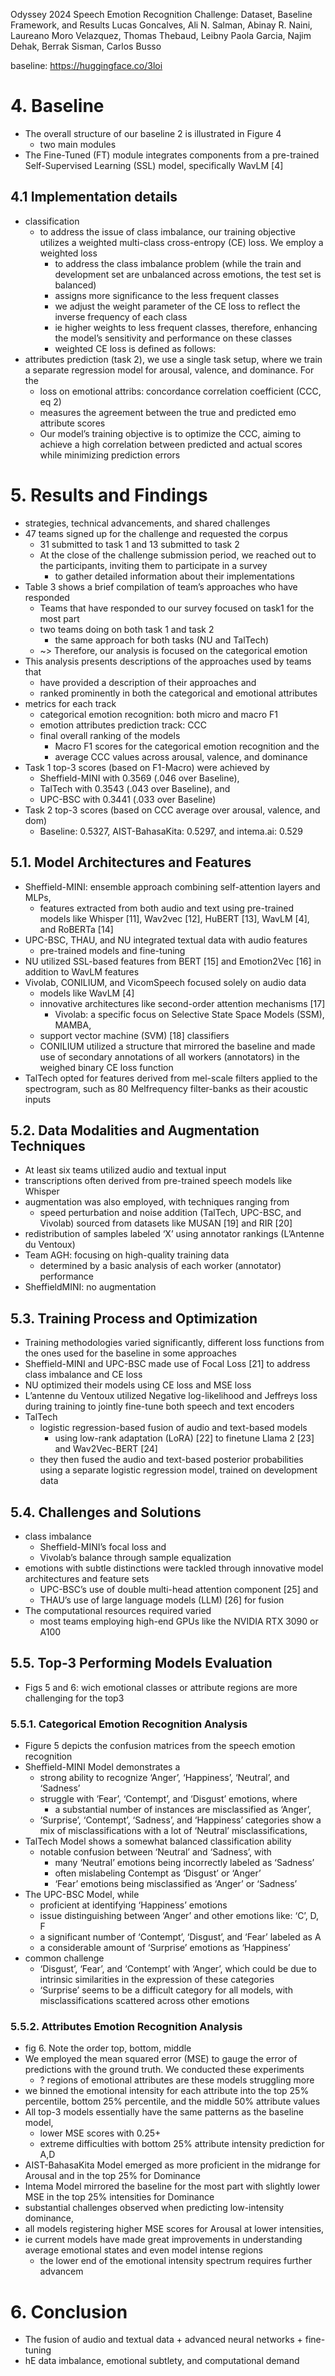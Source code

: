 Odyssey 2024 Speech Emotion Recognition Challenge:
  Dataset, Baseline Framework, and Results
Lucas Goncalves, Ali N. Salman, Abinay R. Naini, Laureano Moro Velazquez,
  Thomas Thebaud, Leibny Paola Garcia, Najim Dehak, Berrak Sisman, Carlos Busso

baseline: https://huggingface.co/3loi

# 4. Baseline

* The overall structure of our baseline 2 is illustrated in Figure 4
  * two main modules
* The Fine-Tuned (FT) module integrates components from a pre-trained
  Self-Supervised Learning (SSL) model, specifically WavLM [4]

## 4.1 Implementation details


* classification
  * to address the issue of class imbalance, our training objective utilizes
    a weighted multi-class cross-entropy (CE) loss. We employ a weighted loss
    * to address the class imbalance problem (while the train and development
      set are unbalanced across emotions, the test set is balanced)
    * assigns more significance to the less frequent classes
    * we adjust the weight parameter of the CE loss to reflect the inverse
      frequency of each class
    * ie higher weights to less frequent classes, therefore, enhancing the
      model’s sensitivity and performance on these classes
    * weighted CE loss is defined as follows:
* attributes prediction (task 2), we use a single task setup, where we train a
  separate regression model for arousal, valence, and dominance. For the
  * loss on emotional attribs: concordance correlation coefficient (CCC, eq 2)
  * measures the agreement between the true and predicted emo attribute scores
  * Our model’s training objective is to optimize the CCC, aiming to achieve a
    high correlation between predicted and actual scores
    while minimizing prediction errors

# 5. Results and Findings

* strategies, technical advancements, and shared challenges
* 47 teams signed up for the challenge and requested the corpus
  * 31 submitted to task 1 and 13 submitted to task 2
  * At the close of the challenge submission period, we reached out to the
    participants, inviting them to participate in a survey
    * to gather detailed information about their implementations
* Table 3 shows a brief compilation of team’s approaches who have responded
  * Teams that have responded to our survey focused on task1 for the most part
  * two teams doing on both task 1 and task 2
    * the same approach for both tasks (NU and TalTech)
  * ~> Therefore, our analysis is focused on the categorical emotion
* This analysis presents descriptions of the approaches used by teams that
  * have provided a description of their approaches and
  * ranked prominently in both the categorical and emotional attributes
* metrics for each track
  * categorical emotion recognition: both micro and macro F1
  * emotion attributes prediction track: CCC
  * final overall ranking of the models
    * Macro F1 scores for the categorical emotion recognition and the
    * average CCC values across arousal, valence, and dominance
* Task 1 top-3 scores (based on F1-Macro) were achieved by
  * Sheffield-MINI with 0.3569 (.046 over Baseline),
  * TalTech with 0.3543 (.043 over Baseline), and
  * UPC-BSC with 0.3441 (.033 over Baseline)
* Task 2 top-3 scores (based on CCC average over arousal, valence, and dom)
  * Baseline: 0.5327, AIST-BahasaKita: 0.5297, and intema.ai: 0.529

## 5.1. Model Architectures and Features

* Sheffield-MINI: ensemble approach combining self-attention layers and MLPs,
  * features extracted from both audio and text using pre-trained models like
    Whisper [11], Wav2vec [12], HuBERT [13], WavLM [4], and RoBERTa [14]
* UPC-BSC, THAU, and NU integrated textual data with audio features
  * pre-trained models and fine-tuning
* NU utilized SSL-based features from BERT [15] and Emotion2Vec [16] in
  addition to WavLM features
* Vivolab, CONILIUM, and VicomSpeech focused solely on audio data
  * models like WavLM [4]
  * innovative architectures like second-order attention mechanisms [17]
    * Vivolab: a specific focus on Selective State Space Models (SSM), MAMBA,
  * support vector machine (SVM) [18] classifiers
  * CONILIUM utilized a structure that mirrored the baseline and made use of
    secondary annotations of all workers (annotators)
    in the weighed binary CE loss function
* TalTech opted for features derived from mel-scale filters applied to the
  spectrogram, such as 80 Melfrequency filter-banks as their acoustic inputs

## 5.2. Data Modalities and Augmentation Techniques

* At least six teams utilized audio and textual input
* transcriptions often derived from pre-trained speech models like Whisper
* augmentation was also employed, with techniques ranging from
  * speed perturbation and noise addition (TalTech, UPC-BSC, and Vivolab)
    sourced from datasets like MUSAN [19] and RIR [20]
* redistribution of samples labeled ‘X’ using annotator rankings
  (L’Antenne du Ventoux)
* Team AGH: focusing on high-quality training data
  * determined by a basic analysis of each worker (annotator) performance
* SheffieldMINI: no augmentation

## 5.3. Training Process and Optimization

* Training methodologies varied significantly, different loss functions from
  the ones used for the baseline in some approaches
* Sheffield-MINI and UPC-BSC made use of Focal Loss [21]
  to address class imbalance and CE loss
* NU optimized their models using CE loss and MSE loss
* L’antenne du Ventoux utilized Negative log-likelihood and Jeffreys loss
  during training to jointly fine-tune both speech and text encoders
* TalTech
  * logistic regression-based fusion of audio and text-based models
    * using low-rank adaptation (LoRA) [22] to
      finetune Llama 2 [23] and Wav2Vec-BERT [24]
  * they then fused the audio and text-based posterior probabilities using a
    separate logistic regression model, trained on development data

## 5.4. Challenges and Solutions

* class imbalance
  * Sheffield-MINI’s focal loss and
  * Vivolab’s balance through sample equalization
* emotions with subtle distinctions were tackled through
  innovative model architectures and feature sets
  * UPC-BSC’s use of double multi-head attention component [25] and
  * THAU’s use of large language models (LLM) [26] for fusion
* The computational resources required varied
  * most teams employing high-end GPUs like the NVIDIA RTX 3090 or A100

## 5.5. Top-3 Performing Models Evaluation

* Figs 5 and 6:
  wich emotional classes or attribute regions are more challenging for the top3

### 5.5.1. Categorical Emotion Recognition Analysis

* Figure 5 depicts the confusion matrices from the speech emotion recognition
* Sheffield-MINI Model demonstrates a
  * strong ability to recognize ‘Anger’, ‘Happiness’, ‘Neutral’, and ‘Sadness’
  * struggle with ‘Fear’, ‘Contempt’, and ‘Disgust’ emotions, where
    * a substantial number of instances are misclassified as ‘Anger’,
  * ‘Surprise’, ‘Contempt’, ‘Sadness’, and ‘Happiness’ categories show
    a mix of misclassifications with a lot of ‘Neutral’ misclassifications,
* TalTech Model shows a somewhat balanced classification ability
  * notable confusion between ‘Neutral’ and ‘Sadness’, with
    * many ‘Neutral’ emotions being incorrectly labeled as ‘Sadness’
    * often mislabeling Contempt as ‘Disgust’ or ‘Anger’
    * ‘Fear’ emotions being misclassified as ‘Anger’ or ‘Sadness’
* The UPC-BSC Model, while
  * proficient at identifying ‘Happiness’ emotions
  * issue distinguishing between ‘Anger’ and other emotions like: ‘C’, D, F
  * a significant number of ‘Contempt’, ‘Disgust’, and ‘Fear’ labeled as A
  * a considerable amount of ‘Surprise’ emotions as ‘Happiness’
* common challenge
  * ‘Disgust’, ‘Fear’, and ‘Contempt’ with ‘Anger’, which could be due to
    intrinsic similarities in the expression of these categories
  * ‘Surprise’ seems to be a difficult category for all models, with
    misclassifications scattered across other emotions

### 5.5.2. Attributes Emotion Recognition Analysis

* fig 6.  Note the order top, bottom, middle
* We employed the mean squared error (MSE) to gauge the error of predictions
  with the ground truth. We conducted these experiments
  * ? regions of emotional attributes are these models struggling more
* we binned the emotional intensity for each attribute into the top 25%
  percentile, bottom 25% percentile, and the middle 50% attribute values
* All top-3 models essentially have the same patterns as the baseline model,
  * lower MSE scores with 0.25+
  * extreme difficulties with bottom 25% attribute intensity prediction for A,D
* AIST-BahasaKita Model emerged as more proficient
  in the midrange for Arousal and in the top 25% for Dominance
* Intema Model mirrored the baseline for the most part with
  slightly lower MSE in the top 25% intensities for Dominance
* substantial challenges observed when predicting low-intensity dominance,
* all models registering higher MSE scores for Arousal at lower intensities,
* ie current models have made great improvements in understanding average
  emotional states and even model intense regions
  * the lower end of the emotional intensity spectrum requires further advancem

# 6. Conclusion

* The fusion of audio and textual data + advanced neural networks + fine-tuning
* hE data imbalance, emotional subtlety, and computational demand
